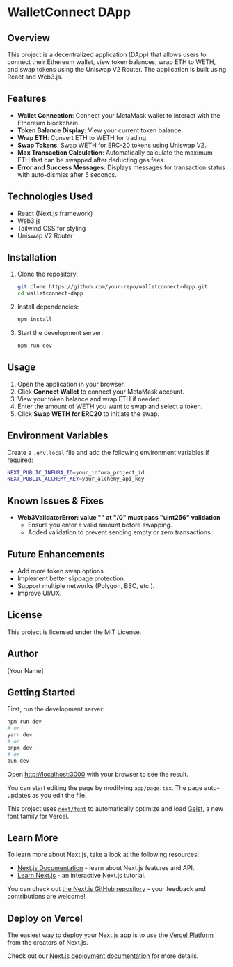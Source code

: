 # WalletConnect DApp

## Overview
This project is a decentralized application (DApp) that allows users to connect their Ethereum wallet, view token balances, wrap ETH to WETH, and swap tokens using the Uniswap V2 Router. The application is built using React and Web3.js.

## Features
- **Wallet Connection**: Connect your MetaMask wallet to interact with the Ethereum blockchain.
- **Token Balance Display**: View your current token balance.
- **Wrap ETH**: Convert ETH to WETH for trading.
- **Swap Tokens**: Swap WETH for ERC-20 tokens using Uniswap V2.
- **Max Transaction Calculation**: Automatically calculate the maximum ETH that can be swapped after deducting gas fees.
- **Error and Success Messages**: Displays messages for transaction status with auto-dismiss after 5 seconds.

## Technologies Used
- React (Next.js framework)
- Web3.js
- Tailwind CSS for styling
- Uniswap V2 Router

## Installation

1. Clone the repository:
   ```sh
   git clone https://github.com/your-repo/walletconnect-dapp.git
   cd walletconnect-dapp
   ```

2. Install dependencies:
   ```sh
   npm install
   ```

3. Start the development server:
   ```sh
   npm run dev
   ```

## Usage
1. Open the application in your browser.
2. Click **Connect Wallet** to connect your MetaMask account.
3. View your token balance and wrap ETH if needed.
4. Enter the amount of WETH you want to swap and select a token.
5. Click **Swap WETH for ERC20** to initiate the swap.

## Environment Variables
Create a `.env.local` file and add the following environment variables if required:
```sh
NEXT_PUBLIC_INFURA_ID=your_infura_project_id
NEXT_PUBLIC_ALCHEMY_KEY=your_alchemy_api_key
```

## Known Issues & Fixes
- **Web3ValidatorError: value "" at "/0" must pass "uint256" validation**
    - Ensure you enter a valid amount before swapping.
    - Added validation to prevent sending empty or zero transactions.

## Future Enhancements
- Add more token swap options.
- Implement better slippage protection.
- Support multiple networks (Polygon, BSC, etc.).
- Improve UI/UX.

## License
This project is licensed under the MIT License.

## Author
[Your Name]


## Getting Started

First, run the development server:

```bash
npm run dev
# or
yarn dev
# or
pnpm dev
# or
bun dev
```

Open [http://localhost:3000](http://localhost:3000) with your browser to see the result.

You can start editing the page by modifying `app/page.tsx`. The page auto-updates as you edit the file.

This project uses [`next/font`](https://nextjs.org/docs/app/building-your-application/optimizing/fonts) to automatically optimize and load [Geist](https://vercel.com/font), a new font family for Vercel.

## Learn More

To learn more about Next.js, take a look at the following resources:

- [Next.js Documentation](https://nextjs.org/docs) - learn about Next.js features and API.
- [Learn Next.js](https://nextjs.org/learn) - an interactive Next.js tutorial.

You can check out [the Next.js GitHub repository](https://github.com/vercel/next.js) - your feedback and contributions are welcome!

## Deploy on Vercel

The easiest way to deploy your Next.js app is to use the [Vercel Platform](https://vercel.com/new?utm_medium=default-template&filter=next.js&utm_source=create-next-app&utm_campaign=create-next-app-readme) from the creators of Next.js.

Check out our [Next.js deployment documentation](https://nextjs.org/docs/app/building-your-application/deploying) for more details.
